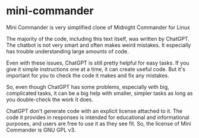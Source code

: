 # mini-commander
Mini Commander is very simplified clone of Midnight Commander for Linux

The majority of the code, including this text itself, was written by
ChatGPT. The chatbot is not very smart and often makes weird mistakes. It
especially has trouble understanding large amounts of code.

Even with these issues, ChatGPT is still pretty helpful for easy tasks.
If you give it simple instructions one at a time, it can create useful
code. But it's important for you to check the code it makes and fix any
mistakes.

So, even though ChatGPT has some problems, especially with big,
complicated tasks, it can be a big help with smaller, simpler tasks as
long as you double-check the work it does.

ChatGPT don't generate code with an explicit license attached to it. The
code it provides in responses is intended for educational and informational
purposes, and users are free to use it as they see fit. So, the license
of Mini Commander is GNU GPL v3.



